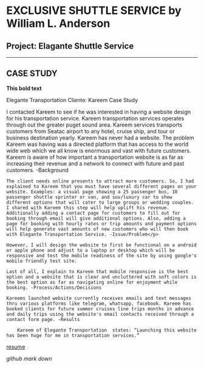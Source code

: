 #  EXCLUSIVE SHUTTLE SERVICE by William L. Anderson
##  Project: Elagante Shuttle Service 

---


## **CASE STUDY**
**This bold text**

Elegante Transportation
Cliente: Kareem
Case Study



<p>I contacted Kareem to see if he was interested in having a website design for his transportation service. Kareem transportation services operates through out the greater puget sound area. Kareem services transports customers from Seatac airport to any hotel, cruise ship, and tour or business destination yearly. Kareem has never had a website. The problem Kareem was having was a directed platform that has access to the world wide web which we all know is enormous and vast with future customers. Kareem is aware of how important a transportation website is as far as increasing their revenue and a network to connect with future and past customers. -Background

	The client needs online presents to attract more customers. So, I had explained to Kareem that you must have several different pages on your website. Examples: a visual page showing a 25 passenger bus, 10 passenger shuttle sprinter or van, and suv/luxury car to show different options that will cater to large groups or wedding couples. I shared with Kareem this step will help uplift his revenue. Additionally adding a contact page for customers to fill out for booking through email will give additional options. Also, adding a page for booking with hourly rates or trip amounts and payment options will help generate vast amounts of new customers who will then book with Elegante Transportation Service. -Issue/Problem</p>

	However, I will design the website to first be functional on a android or apple phone and adjust to a laptop or desktop which will be responsive and test the mobile readiness of the site by using google's mobile friendly test site. 
	
	Last of all, I explain to Kareem that mobile responsive is the best option and a website that is clear and uncluttered with soft colors is the best option as far as navigating online for enjoyment while booking. -Process/Actions/Decisions

	Kareems launched website currently receives emails and text messages thru various platforms like telegram, whatsapp, facebook. Kareem has booked clients for future summer cruises line trips months in advance and daily trips using the website's email contacts received through a contact form page. -Results

		Kareem of Elegante Transportation  states: “Launching this website has been huge for me in transportation services.” 
		

[resume](https://docs.google.com/document/d/1VVQrVZgp02QY-wLVvDnM3seiJYlaYusgdCQdobzXM5Y/edit?usp=sharing)

*github mark down*
